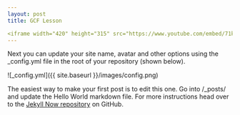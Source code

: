 ```yaml
---
layout: post
title: GCF Lesson

<iframe width="420" height="315" src="https://www.youtube.com/embed/71kdE4AorQ8" frameborder="0" allowfullscreen></iframe>
---
```


Next you can update your site name, avatar and other options using the _config.yml file in the root of your repository (shown below).

![_config.yml]({{ site.baseurl }}/images/config.png)

The easiest way to make your first post is to edit this one. Go into /_posts/ and update the Hello World markdown file. For more instructions head over to the [Jekyll Now repository](https://github.com/barryclark/jekyll-now) on GitHub.

